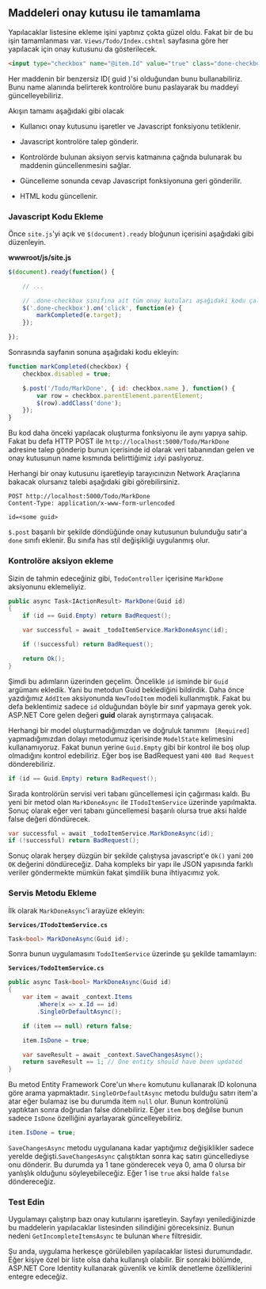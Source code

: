 ## Maddeleri onay kutusu ile tamamlama

Yapılacaklar listesine ekleme işini yaptınız çokta güzel oldu. Fakat bir de bu işin tamamlanması var. `Views/Todo/Index.cshtml` sayfasına göre her yapılacak için onay kutusunu da gösterilecek.

```html
<input type="checkbox" name="@item.Id" value="true" class="done-checkbox">
```
Her maddenin bir benzersiz ID( guid )'si olduğundan bunu bullanabiliriz. Bunu name alanında belirterek kontrolöre bunu paslayarak bu maddeyi güncelleyebiliriz.

Akışın tamamı aşağıdaki gibi olacak

* Kullanıcı onay kutusunu işaretler ve Javascript fonksiyonu tetiklenir.

* Javascript kontrolöre talep gönderir.

* Kontrolörde bulunan aksiyon servis katmanına çağrıda bulunarak bu maddenin güncellenmesini sağlar.
* Güncelleme sonunda cevap Javascript fonksiyonuna geri gönderilir.
* HTML kodu güncellenir.

### Javascript Kodu Ekleme
Önce `site.js`'yi açık ve `$(document).ready` bloğunun içerisini aşağıdaki gibi düzenleyin.

**wwwroot/js/site.js**

```javascript
$(document).ready(function() {

    // ...

    // .done-checkbox sınıfına ait tüm onay kutuları aşağıdaki kodu çalıştırır.
    $('.done-checkbox').on('click', function(e) {
        markCompleted(e.target);
    });

});
```
Sonrasında sayfanın sonuna aşağıdaki kodu ekleyin:

```javascript
function markCompleted(checkbox) {
    checkbox.disabled = true;

    $.post('/Todo/MarkDone', { id: checkbox.name }, function() {
        var row = checkbox.parentElement.parentElement;
        $(row).addClass('done');
    });
}
```
Bu kod daha önceki yapılacak oluşturma fonksiyonu ile aynı yapıya sahip. Fakat bu defa HTTP POST ile  `http://localhost:5000/Todo/MarkDone` adresine talep gönderip bunun içerisinde id olarak veri tabanından gelen ve onay kutusunun name kısmında belirttiğimiz `id`yi paslıyoruz.

Herhangi bir onay kutusunu işaretleyip tarayıcınızın Network Araçlarına bakacak olursanız talebi aşağıdaki gibi görebilirsiniz.


```
POST http://localhost:5000/Todo/MarkDone
Content-Type: application/x-www-form-urlencoded

id=<some guid>
```

`$.post` başarılı bir şekilde döndüğünde onay kutusunun bulunduğu satır'a `done` sınıfı eklenir. Bu sınıfa has stil değişikliği uygulanmış olur.

### Kontrolöre aksiyon ekleme

Sizin de tahmin edeceğiniz gibi, `TodoController` içerisine `MarkDone` aksiyonunu eklemeliyiz.

```csharp
public async Task<IActionResult> MarkDone(Guid id)
{
    if (id == Guid.Empty) return BadRequest();

    var successful = await _todoItemService.MarkDoneAsync(id);

    if (!successful) return BadRequest();

    return Ok();
}
```
Şimdi bu adımların üzerinden geçelim. Öncelikle `id` isminde bir `Guid` argümanı ekledik. Yani bu metodun Guid beklediğini bildirdik. Daha önce yazdığımız `AddItem` aksiyonunda `NewTodoItem` modeli kullanmıştık. Fakat bu defa beklentimiz sadece `id` olduğundan böyle bir sınıf yapmaya gerek yok. ASP.NET Core gelen değeri **guid** olarak ayrıştırmaya çalışacak.

Herhangi bir model oluşturmadığımızdan ve doğruluk tanımını ` [Required]` yapmadığımızdan dolayı metodumuz içerisinde `ModelState` kelimesini kullanamıyoruz. Fakat bunun yerine `Guid.Empty` gibi bir kontrol ile boş olup olmadığını kontrol edebiliriz. Eğer boş ise BadRequest yani `400 Bad Request` dönderebiliriz.
```csharp
if (id == Guid.Empty) return BadRequest();
```

Sırada kontrolörün servisi veri tabanı güncellemesi için çağırması kaldı. Bu yeni bir metod olan `MarkDoneAsync` ile `ITodoItemService` üzerinde yapılmakta. Sonuç olarak eğer veri tabanı güncellemesi başarılı olursa true aksi halde false değeri döndürecek.

```csharp
var successful = await _todoItemService.MarkDoneAsync(id);
if (!successful) return BadRequest();
```

Sonuç olarak herşey düzgün bir şekilde çalıştıysa javascript'e `Ok()` yani `200 OK` değerini döndüreceğiz. Daha kompleks bir yapı ile JSON yapısında farklı veriler göndermekte mümkün fakat şimdilik buna ihtiyacımız yok. 

### Servis Metodu Ekleme

İlk olarak `MarkDoneAsync`'i arayüze ekleyin:


**`Services/ITodoItemService.cs`**

```csharp
Task<bool> MarkDoneAsync(Guid id);
```
Sonra bunun uygulamasını `TodoItemService` üzerinde şu şekilde tamamlayın:

**`Services/TodoItemService.cs`**

```csharp
public async Task<bool> MarkDoneAsync(Guid id)
{
    var item = await _context.Items
        .Where(x => x.Id == id)
        .SingleOrDefaultAsync();

    if (item == null) return false;

    item.IsDone = true;

    var saveResult = await _context.SaveChangesAsync();
    return saveResult == 1; // One entity should have been updated
}
```

Bu metod Entity Framework Core'un `Where` komutunu kullanarak ID kolonuna göre arama yapmaktadır. `SingleOrDefaultAsync` metodu bulduğu satırı item'a atar eğer bulamaz ise bu durumda item `null` olur. Bunun kontrolünü yaptıktan sonra doğrudan false dönebiliriz. 
Eğer `item` boş değilse bunun sadece `IsDone` özelliğini ayarlayarak güncelleyebiliriz.

```csharp
item.IsDone = true;
```

`SaveChangesAsync` metodu uygulanana kadar yaptığımız değişiklikler sadece yerelde değişti.`SaveChangesAsync` çalıştıktan sonra kaç satırı güncellediyse onu dönderir. Bu durumda ya 1 tane gönderecek veya 0, ama 0 olursa bir yanlışlık olduğunu söyleyebileceğiz. Eğer 1 ise `true` aksi halde `false` döndereceğiz.

### Test Edin

Uygulamayı çalıştırıp bazı onay kutularını işaretleyin. Sayfayı yenilediğinizde bu maddelerin yapılacaklar listesinden silindiğini göreceksiniz. Bunun nedeni `GetIncompleteItemsAsync` te bulunan `Where` filtresidir.

Şu anda, uygulama herkesçe görülebilen yapılacaklar listesi durumundadır. Eğer kişiye özel bir liste olsa daha kullanışlı olabilir. Bir sonraki bölümde, ASP.NET Core Identity kullanarak güvenlik ve kimlik denetleme özelliklerini entegre edeceğiz.

